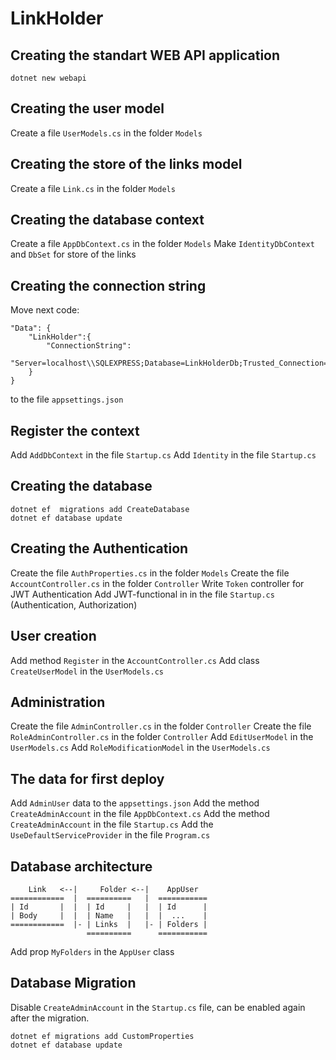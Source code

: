 # LinkHolder

## Creating the standart WEB API application

    dotnet new webapi

## Creating the user model
Create a file `UserModels.cs` in the folder `Models`

## Creating the store of the links model
Create a file `Link.cs` in the folder `Models`

## Creating the database context
Create a file `AppDbContext.cs` in the folder `Models`
Make `IdentityDbContext` and `DbSet` for store of the links

## Creating the connection string
 Move next code:

    "Data": {
        "LinkHolder":{
            "ConnectionString":
            "Server=localhost\\SQLEXPRESS;Database=LinkHolderDb;Trusted_Connection=True;MultipleActiveResultSets=true"
        }
    }

to the file `appsettings.json`

## Register the context
Add `AddDbContext` in the file `Startup.cs`
Add `Identity` in the file `Startup.cs`

## Creating the database

    dotnet ef  migrations add CreateDatabase
    dotnet ef database update

## Creating the Authentication

Create the file `AuthProperties.cs` in the folder `Models`
Create the file `AccountController.cs` in the folder `Controller`
Write `Token` controller for JWT Authentication
Add JWT-functional in in the file `Startup.cs` (Authentication, Authorization)

## User creation

Add method `Register` in the `AccountController.cs`
Add class `CreateUserModel` in the `UserModels.cs`

## Administration

Create the file `AdminController.cs` in the folder `Controller`
Create the file `RoleAdminController.cs` in the folder `Controller`
Add `EditUserModel` in the `UserModels.cs`
Add `RoleModificationModel` in the `UserModels.cs`

## The data for first deploy

Add `AdminUser` data to the `appsettings.json`
Add the method `CreateAdminAccount` in the file `AppDbContext.cs`
Add the method `CreateAdminAccount` in the file `Startup.cs`
Add the `UseDefaultServiceProvider` in the file `Program.cs`

## Database architecture

        Link   <--|     Folder <--|    AppUser
    ============  |  ==========   |  ===========
    | Id       |  |  | Id     |   |  | Id      |
    | Body     |  |  | Name   |   |  |  ...    |
    ============  |- | Links  |   |- | Folders |
                     ==========      ===========
Add prop `MyFolders` in the `AppUser` class

## Database Migration

Disable `CreateAdminAccount` in the `Startup.cs` file, can be enabled again
after the migration.
    
    dotnet ef migrations add CustomProperties
    dotnet ef database update